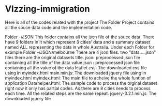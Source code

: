 # VIzzing-immigration
Here is all of the codes related with the project
The Folder Project contains all the souce data code and the implementation code.

Folder -/JSON 
This folder contains all the json file of the souce data. There have 9 folders in it which represent 8 cities' data and a summary dataset named ALL representing the data in whole Australia.
Under each Folder for example Folder -/JSON/melbourne
      There are 4 json files: two "data.....json" files there are the original datasets 
                              title. json: preprocessed json file containing all the title of the data
                              value.json : preprocessed json file containing all the value of the data
leaflet.css: The downloaded css file using in myindex.html
main.min.js: The downloaded jquery file using in myindex.html
myindex.html: The main file to acheive the whole funtion of application
Datahelper.html: The sample code to process the orginal dataset right now it only has partial codes. As there are 8 cities needs to process each time. All the related steps are the same repeat. 
jquery-3.2.1.min.js: The downloaded jquery file
